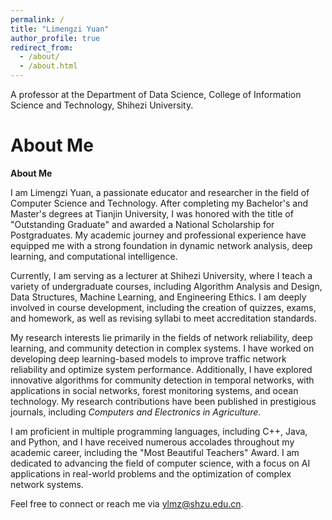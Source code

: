 ```yaml
---
permalink: /
title: "Limengzi Yuan"
author_profile: true
redirect_from: 
  - /about/
  - /about.html
---
```


A professor at the Department of Data Science, College of Information Science and Technology, Shihezi University.

About Me
======
**About Me**

I am Limengzi Yuan, a passionate educator and researcher in the field of Computer Science and Technology. After completing my Bachelor's and Master's degrees at Tianjin University, I was honored with the title of "Outstanding Graduate" and awarded a National Scholarship for Postgraduates. My academic journey and professional experience have equipped me with a strong foundation in dynamic network analysis, deep learning, and computational intelligence.

Currently, I am serving as a lecturer at Shihezi University, where I teach a variety of undergraduate courses, including Algorithm Analysis and Design, Data Structures, Machine Learning, and Engineering Ethics. I am deeply involved in course development, including the creation of quizzes, exams, and homework, as well as revising syllabi to meet accreditation standards.

My research interests lie primarily in the fields of network reliability, deep learning, and community detection in complex systems. I have worked on developing deep learning-based models to improve traffic network reliability and optimize system performance. Additionally, I have explored innovative algorithms for community detection in temporal networks, with applications in social networks, forest monitoring systems, and ocean technology. My research contributions have been published in prestigious journals, including *Computers and Electronics in Agriculture*.

I am proficient in multiple programming languages, including C++, Java, and Python, and I have received numerous accolades throughout my academic career, including the "Most Beautiful Teachers" Award. I am dedicated to advancing the field of computer science, with a focus on AI applications in real-world problems and the optimization of complex network systems.

Feel free to connect or reach me via [ylmz@shzu.edu.cn](ylmz@shzu.edu.cn).

